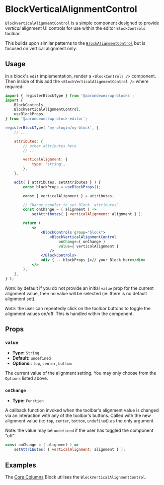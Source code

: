 # BlockVerticalAlignmentControl

`BlockVerticalAlignmentControl` is a simple component designed to provide _vertical_ alignment UI controls for use within the editor `BlockControls` toolbar.

This builds upon similar patterns to the [`BlockAlignmentControl`](https://github.com/WordPress/gutenberg/tree/HEAD/packages/editor/src/components/block-alignment-control) but is focused on vertical alignment only.

## Usage

In a block's `edit` implementation, render a `<BlockControls />` component. Then inside of this add the `<BlockVerticalAlignmentControl />` where required.

```jsx
import { registerBlockType } from '@aarondewes/wp-blocks';
import {
	BlockControls,
	BlockVerticalAlignmentControl,
	useBlockProps,
} from '@aarondewes/wp-block-editor';

registerBlockType( 'my-plugin/my-block', {
	// ...

	attributes: {
		// other attributes here
		// ...

		verticalAlignment: {
			type: 'string',
		},
	},

	edit( { attributes, setAttributes } ) {
		const blockProps = useBlockProps();

		const { verticalAlignment } = attributes;

		// Change handler to set Block `attributes`
		const onChange = ( alignment ) =>
			setAttributes( { verticalAlignment: alignment } );

		return (
			<>
				<BlockControls group="block">
					<BlockVerticalAlignmentControl
						onChange={ onChange }
						value={ verticalAlignment }
					/>
				</BlockControls>
				<div { ...blockProps }>// your Block here</div>
			</>
		);
	},
} );
```

_Note:_ by default if you do not provide an initial `value` prop for the current alignment value, then no value will be selected (ie: there is no default alignment set).

_Note:_ the user can repeatedly click on the toolbar buttons to toggle the alignment values on/off. This is handled within the component.

## Props

### `value`

-   **Type:** `String`
-   **Default:** `undefined`
-   **Options:**: `top`, `center`, `bottom`

The current value of the alignment setting. You may only choose from the `Options` listed above.

### `onChange`

-   **Type:** `Function`

A callback function invoked when the toolbar's alignment value is changed via an interaction with any of the toolbar's buttons. Called with the new alignment value (ie: `top`, `center`, `bottom`, `undefined`) as the only argument.

Note: the value may be `undefined` if the user has toggled the component "off".

```js
const onChange = ( alignment ) =>
	setAttributes( { verticalAlignment: alignment } );
```

## Examples

The [Core Columns](https://github.com/WordPress/gutenberg/tree/HEAD/packages/block-library/src/columns) Block utilises the `BlockVerticalAlignmentControl`.
